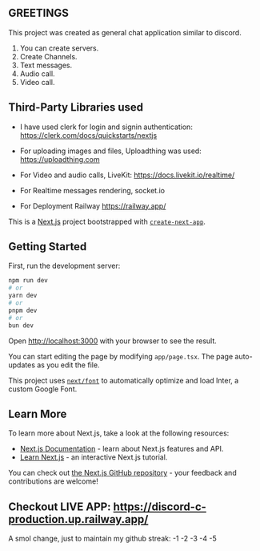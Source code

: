 ## GREETINGS

This project was created as general chat application similar to discord.
1. You can create servers.
2. Create Channels.
3. Text messages.
4. Audio call.
5. Video call.

## Third-Party Libraries used
- I have used clerk for login and signin authentication:
  https://clerk.com/docs/quickstarts/nextjs

- For uploading images and files, Uploadthing was used:
  https://uploadthing.com

- For Video and audio calls, LiveKit:
  https://docs.livekit.io/realtime/

- For Realtime messages rendering, socket.io

- For Deployment Railway
  https://railway.app/


This is a [Next.js](https://nextjs.org/) project bootstrapped with [`create-next-app`](https://github.com/vercel/next.js/tree/canary/packages/create-next-app).

## Getting Started

First, run the development server:

```bash
npm run dev
# or
yarn dev
# or
pnpm dev
# or
bun dev
```

Open [http://localhost:3000](http://localhost:3000) with your browser to see the result.

You can start editing the page by modifying `app/page.tsx`. The page auto-updates as you edit the file.

This project uses [`next/font`](https://nextjs.org/docs/basic-features/font-optimization) to automatically optimize and load Inter, a custom Google Font.

## Learn More

To learn more about Next.js, take a look at the following resources:

- [Next.js Documentation](https://nextjs.org/docs) - learn about Next.js features and API.
- [Learn Next.js](https://nextjs.org/learn) - an interactive Next.js tutorial.

You can check out [the Next.js GitHub repository](https://github.com/vercel/next.js/) - your feedback and contributions are welcome!

## Checkout LIVE APP: https://discord-c-production.up.railway.app/




A smol change, just to maintain my github streak:
-1
-2
-3
-4
-5

